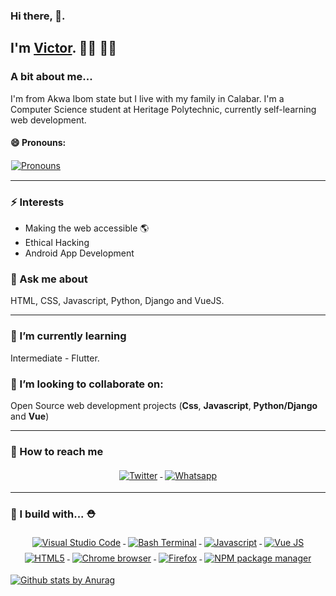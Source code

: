 ### Hi there, 👋. 
 
## I'm [Victor](https://vred.netlify.app).  🎉🎈 🎉🎈

### A bit about me...
I'm from Akwa Ibom state but I live with my family in Calabar.  I'm a Computer Science student at Heritage Polytechnic, currently self-learning web development. 
#### 😄  Pronouns:
<a href="#">
    <img src="https://raw.githubusercontent.com/victuk/victuk/master/badges/pronouns.svg" alt="Pronouns" style="vertical-align:top; margin:1px">
  </a>

<hr> 

### ⚡  Interests
- Making the web accessible 🌎 
- Ethical Hacking 
- Android App Development 

### 💬 Ask me about 
 HTML, CSS, Javascript, Python, Django and VueJS. 


<hr>

### 🌱 I’m currently learning

Intermediate - Flutter. 

### 👯 I’m looking to collaborate on: 
Open Source web development projects (**Css**, **Javascript**, **Python/Django** and **Vue**) 

---
### 📢 How to reach me
<p align="center">
  <a href="https://twitter.com/ukokjnr">
    <img src="https://raw.githubusercontent.com/victuk/victuk/master/badges/twitter.svg" alt="Twitter" style="vertical-align:top; margin:4px">
  </a>  

  <a href="https://wa.me/2348137249484 ">
    <img src="https://raw.githubusercontent.com/victuk/victuk/master/badges/whatsapp.svg" alt="Whatsapp" style="vertical-align:top; margin:4px">
  </a>

</p>

<hr>

### 🚧 I build with... ⛑
<p align="center">
  <a href="#">
    <img src="https://raw.githubusercontent.com/victuk/victuk/master/badges/vscode.svg" alt="Visual Studio Code" style="vertical-align:top; margin:4px">
  </a>  

  <a href="#">
    <img src="https://raw.githubusercontent.com/victuk/victuk/master/badges/bash.svg" alt="Bash Terminal" style="vertical-align:top; margin:4px">
  </a>

  <a href="#">
    <img src="https://raw.githubusercontent.com/victuk/victuk/master/badges/javascript.svg" alt="Javascript" style="vertical-align:top; margin:4px">
  </a>

  <a href="# ">
    <img src="https://raw.githubusercontent.com/victuk/victuk/master/badges/vue.svg" alt="Vue JS" style="vertical-align:top; margin:4px">
  </a>

  <a href="# ">
    <img src="https://raw.githubusercontent.com/simeon4real/victuk/master/badges/html5.svg" alt="HTML5" style="vertical-align:top; margin:4px">
  </a>

  <a href="# ">
    <img src="https://raw.githubusercontent.com/victuk/victuk/master/badges/chrome.svg" alt="Chrome browser" style="vertical-align:top; margin:4px">
  </a>

  <a href="# ">
    <img src="https://raw.githubusercontent.com/victuk/victuk/master/badges/firefox.svg" alt="Firefox" style="vertical-align:top; margin:4px">
  </a>

  <a href="# ">
    <img src="https://raw.githubusercontent.com/victuk/victuk/master/badges/npm.svg" alt="NPM package manager" style="vertical-align:top; margin:4px">
  </a>


</p>



[![Github stats by Anurag](https://github-readme-stats.vercel.app/api?username=victuk&show_icons=true&title_color=fff&icon_color=79ff97&text_color=9f9f9f&bg_color=151515)](https://github.com/anuraghazra/github-readme-stats)

